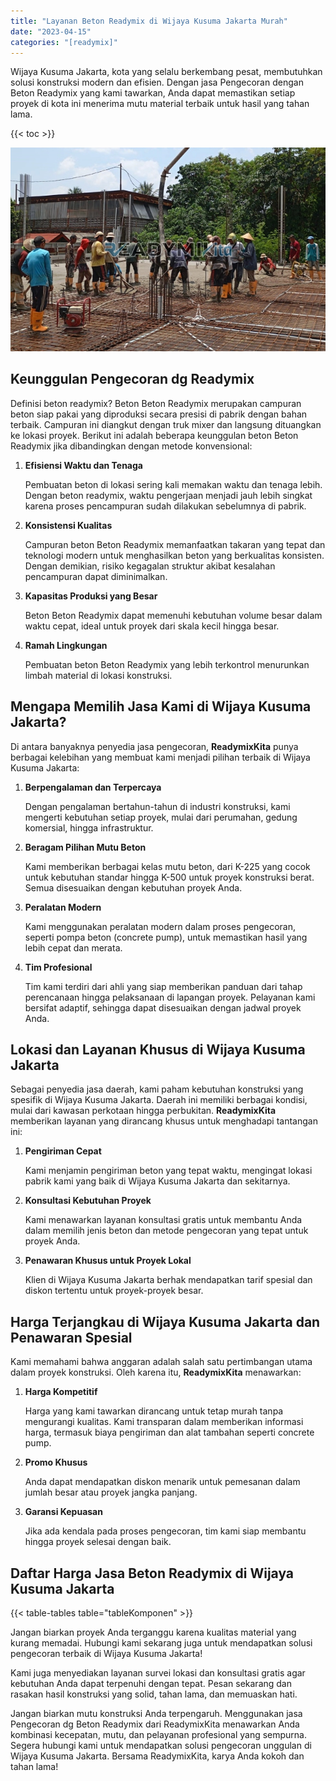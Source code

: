 ```yaml
---
title: "Layanan Beton Readymix di Wijaya Kusuma Jakarta Murah"
date: "2023-04-15"
categories: "[readymix]"
---
```


Wijaya Kusuma Jakarta, kota yang selalu berkembang pesat, membutuhkan solusi konstruksi modern dan efisien. Dengan jasa Pengecoran dengan Beton Readymix yang kami tawarkan, Anda dapat memastikan setiap proyek di kota ini menerima mutu material terbaik untuk hasil yang tahan lama.

{{< toc >}}

![Layanan Beton Readymix di Wijaya Kusuma Jakarta Murah](/images/readymix/cor-readymix-28.jpg)

## Keunggulan Pengecoran dg Readymix

Definisi beton readymix? Beton Beton Readymix merupakan campuran beton siap pakai yang diproduksi secara presisi di pabrik dengan bahan terbaik. Campuran ini diangkut dengan truk mixer dan langsung dituangkan ke lokasi proyek. Berikut ini adalah beberapa keunggulan beton Beton Readymix jika dibandingkan dengan metode konvensional:

1. **Efisiensi Waktu dan Tenaga**

   Pembuatan beton di lokasi sering kali memakan waktu dan tenaga lebih. Dengan beton readymix, waktu pengerjaan menjadi jauh lebih singkat karena proses pencampuran sudah dilakukan sebelumnya di pabrik.

2. **Konsistensi Kualitas**

   Campuran beton Beton Readymix memanfaatkan takaran yang tepat dan teknologi modern untuk menghasilkan beton yang berkualitas konsisten. Dengan demikian, risiko kegagalan struktur akibat kesalahan pencampuran dapat diminimalkan.

3. **Kapasitas Produksi yang Besar**

   Beton Beton Readymix dapat memenuhi kebutuhan volume besar dalam waktu cepat, ideal untuk proyek dari skala kecil hingga besar.

4. **Ramah Lingkungan**

   Pembuatan beton Beton Readymix yang lebih terkontrol menurunkan limbah material di lokasi konstruksi.

## Mengapa Memilih Jasa Kami di Wijaya Kusuma Jakarta?

Di antara banyaknya penyedia jasa pengecoran, **ReadymixKita** punya berbagai kelebihan yang membuat kami menjadi pilihan terbaik di Wijaya Kusuma Jakarta:

1. **Berpengalaman dan Terpercaya**

   Dengan pengalaman bertahun-tahun di industri konstruksi, kami mengerti kebutuhan setiap proyek, mulai dari perumahan, gedung komersial, hingga infrastruktur.

2. **Beragam Pilihan Mutu Beton**

   Kami memberikan berbagai kelas mutu beton, dari K-225 yang cocok untuk kebutuhan standar hingga K-500 untuk proyek konstruksi berat. Semua disesuaikan dengan kebutuhan proyek Anda.

3. **Peralatan Modern**

   Kami menggunakan peralatan modern dalam proses pengecoran, seperti pompa beton (concrete pump), untuk memastikan hasil yang lebih cepat dan merata.

4. **Tim Profesional**

   Tim kami terdiri dari ahli yang siap memberikan panduan dari tahap perencanaan hingga pelaksanaan di lapangan proyek. Pelayanan kami bersifat adaptif, sehingga dapat disesuaikan dengan jadwal proyek Anda.

## Lokasi dan Layanan Khusus di Wijaya Kusuma Jakarta

Sebagai penyedia jasa daerah, kami paham kebutuhan konstruksi yang spesifik di Wijaya Kusuma Jakarta. Daerah ini memiliki berbagai kondisi, mulai dari kawasan perkotaan hingga perbukitan. **ReadymixKita** memberikan layanan yang dirancang khusus untuk menghadapi tantangan ini:

1. **Pengiriman Cepat**

   Kami menjamin pengiriman beton yang tepat waktu, mengingat lokasi pabrik kami yang baik di Wijaya Kusuma Jakarta dan sekitarnya.

2. **Konsultasi Kebutuhan Proyek**

   Kami menawarkan layanan konsultasi gratis untuk membantu Anda dalam memilih jenis beton dan metode pengecoran yang tepat untuk proyek Anda.

3. **Penawaran Khusus untuk Proyek Lokal**

   Klien di Wijaya Kusuma Jakarta berhak mendapatkan tarif spesial dan diskon tertentu untuk proyek-proyek besar.

## Harga Terjangkau di Wijaya Kusuma Jakarta dan Penawaran Spesial

Kami memahami bahwa anggaran adalah salah satu pertimbangan utama dalam proyek konstruksi. Oleh karena itu, **ReadymixKita** menawarkan:

1. **Harga Kompetitif**

   Harga yang kami tawarkan dirancang untuk tetap murah tanpa mengurangi kualitas. Kami transparan dalam memberikan informasi harga, termasuk biaya pengiriman dan alat tambahan seperti concrete pump.

2. **Promo Khusus**

   Anda dapat mendapatkan diskon menarik untuk pemesanan dalam jumlah besar atau proyek jangka panjang.

3. **Garansi Kepuasan**

   Jika ada kendala pada proses pengecoran, tim kami siap membantu hingga proyek selesai dengan baik.

## Daftar Harga Jasa Beton Readymix di Wijaya Kusuma Jakarta

{{< table-tables table="tableKomponen" >}}

Jangan biarkan proyek Anda terganggu karena kualitas material yang kurang memadai. Hubungi kami sekarang juga untuk mendapatkan solusi pengecoran terbaik di Wijaya Kusuma Jakarta!

Kami juga menyediakan layanan survei lokasi dan konsultasi gratis agar kebutuhan Anda dapat terpenuhi dengan tepat. Pesan sekarang dan rasakan hasil konstruksi yang solid, tahan lama, dan memuaskan hati.

Jangan biarkan mutu konstruksi Anda terpengaruh. Menggunakan jasa Pengecoran dg Beton Readymix dari ReadymixKita menawarkan Anda kombinasi kecepatan, mutu, dan pelayanan profesional yang sempurna. Segera hubungi kami untuk mendapatkan solusi pengecoran unggulan di Wijaya Kusuma Jakarta. Bersama ReadymixKita, karya Anda kokoh dan tahan lama!